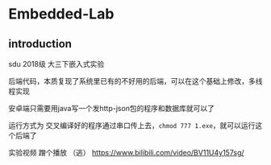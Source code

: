 # Embedded-Lab

## introduction

sdu 2018级 大三下嵌入式实验

后端代码，本质复现了系统里已有的不好用的后端，可以在这个基础上修改，多线程实现

安卓端只需要用java写一个发http-json包的程序和数据库就可以了

运行方式为 交叉编译好的程序通过串口传上去，`chmod 777 1.exe`，就可以运行这个后端了

实验视频 蹭个播放 （逃）
https://www.bilibili.com/video/BV11U4y157sg/
